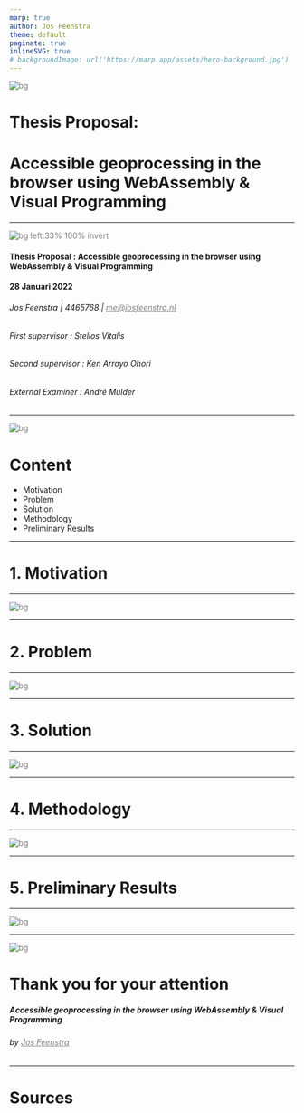 ```yaml
---
marp: true
author: Jos Feenstra
theme: default
paginate: true
inlineSVG: true
# backgroundImage: url('https://marp.app/assets/hero-background.jpg')
---
```

<style>
  :root {
    --color-fg-default: #eee;
    --color-canvas-default: #246;
  }
</style>

![bg](https://marp.app/assets/hero-background.jpg)


<!-- ![left:33%](https://picsum.photos/720?image=27) -->


# <!--fit--> Thesis Proposal:
# Accessible geoprocessing in the browser using WebAssembly & Visual Programming

<!--
This is something I want to remember to say here
-->

-----------------------------------------------------------------------------------

<!-- _class: invert -->

![bg left:33% 100% invert](https://www.nck-web.org/content/images/logos/transparant/TU_Delft_logo-transp.png)

<style scoped>
  p, a { color: grey; align: center important!; }
</style>

#### Thesis Proposal : Accessible geoprocessing in the browser using WebAssembly & Visual Programming

#### 28 Januari 2022 


###### Jos Feenstra | 4465768 | me@josfeenstra.nl


###### First supervisor  : Stelios Vitalis
###### Second supervisor : Ken Arroyo Ohori
###### External Examiner : André Mulder



-----------------------------------------------------------------------------------

![bg](https://marp.app/assets/hero-background.jpg)

# Content

- Motivation
- Problem
- Solution
- Methodology 
- Preliminary Results

-----------------------------------------------------------------------------------

<!-- _class: lead -->

# <!-- fit --> 1. Motivation

-----------------------------------------------------------------------------------

![bg](https://marp.app/assets/hero-background.jpg)

-----------------------------------------------------------------------------------

<!-- _class: lead -->

# <!-- fit --> 2. Problem

-----------------------------------------------------------------------------------

![bg](https://marp.app/assets/hero-background.jpg)

-----------------------------------------------------------------------------------

<!-- _class: lead -->

# <!-- fit --> 3. Solution

-----------------------------------------------------------------------------------

![bg](https://marp.app/assets/hero-background.jpg)

-----------------------------------------------------------------------------------

<!-- _class: lead -->

# <!-- fit --> 4. Methodology 

-----------------------------------------------------------------------------------

![bg](https://marp.app/assets/hero-background.jpg)

-----------------------------------------------------------------------------------

<!-- _class: lead -->

# <!-- fit --> 5. Preliminary Results 

-----------------------------------------------------------------------------------

![bg](https://marp.app/assets/hero-background.jpg)

-----------------------------------------------------------------------------------

![bg](https://marp.app/assets/hero-background.jpg)

# <!-- fit --> Thank you for your attention

##### Accessible geoprocessing in the browser using WebAssembly & Visual Programming

###### by [Jos Feenstra](mailto:josfeenstra.nl)

-----------------------------------------------------------------------------------

<!-- _class: lead -->

# Sources